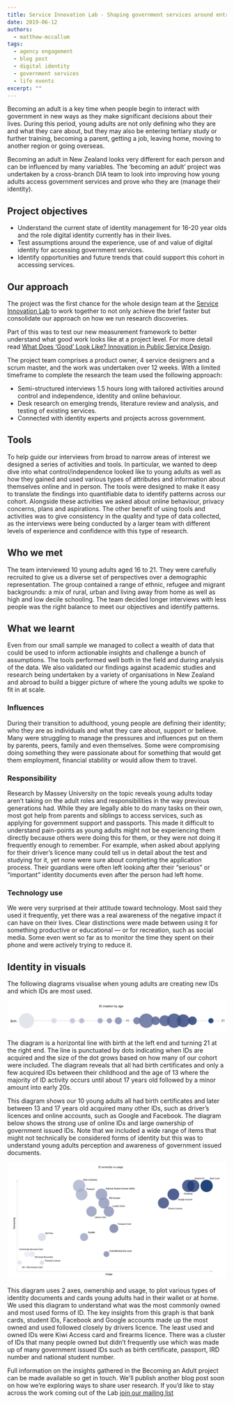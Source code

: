 ```yaml
---
title: Service Innovation Lab - Shaping government services around entry to adulthood 
date: 2019-06-12
authors:
  - matthew-mccallum
tags:
  - agency engagement
  - blog post
  - digital identity
  - government services
  - life events
excerpt: ""
---
```


Becoming an adult is a key time when people begin to interact with government in new ways as they make significant decisions about their lives. During this period, young adults are not only defining who they are and what they care about, but they may also be entering tertiary study or further training, becoming a parent, getting a job, leaving home, moving to another region or going overseas.

Becoming an adult in New Zealand looks very different for each person and can be influenced by many variables. The ‘becoming an adult’ project was undertaken by a cross-branch DIA team to look into improving how young adults access government services and prove who they are (manage their identity).

## Project objectives

- Understand the current state of identity management for 16-20 year olds and the role digital identity currently has in their lives.
- Test assumptions around the experience, use of and value of digital identity for accessing government services.
- Identify opportunities and future trends that could support this cohort in accessing services.

## Our approach

The project was the first chance for the whole design team at the [Service Innovation Lab](https://serviceinnovationlab.github.io/) to work together to not only achieve the brief faster but consolidate our approach on how we run research discoveries.

Part of this was to test our new measurement framework to better understand what good work looks like at a project level. For more detail read [What Does ‘Good’ Look Like? Innovation in Public Service Design](https://www.digital.govt.nz/blog/what-does-good-look-like/).

The project team comprises a product owner, 4 service designers and a scrum master, and the work was undertaken over 12 weeks.
With a limited timeframe to complete the research the team used the following approach:

- Semi-structured interviews 1.5 hours long with tailored activities around control and independence, identity and online behaviour.
- Desk research on emerging trends, literature review and analysis, and testing of existing services.
- Connected with identity experts and projects across government.

## Tools

To help guide our interviews from broad to narrow areas of interest we designed a series of activities and tools. In particular, we wanted to deep dive into what control/independence looked like to young adults as well as how they gained and used various types of attributes and information about themselves online and in person.
The tools were designed to make it easy to translate the findings into quantifiable data to identify patterns across our cohort. Alongside these activities we asked about online behaviour, privacy concerns, plans and aspirations.
The other benefit of using tools and activities was to give consistency in the quality and type of data collected, as the interviews were being conducted by a larger team with different levels of experience and confidence with this type of research.

## Who we met

The team interviewed 10 young adults aged 16 to 21. They were carefully recruited to give us a diverse set of perspectives over a demographic representation.
The group contained a range of ethnic, refugee and migrant backgrounds: a mix of rural, urban and living away from home as well as high and low decile schooling. The team decided longer interviews with less people was the right balance to meet our objectives and identify patterns.

## What we learnt

Even from our small sample we managed to collect a wealth of data that could be used to inform actionable insights and challenge a bunch of assumptions. The tools performed well both in the field and during analysis of the data. We also validated our findings against academic studies and research being undertaken by a variety of organisations in New Zealand and abroad to build a bigger picture of where the young adults we spoke to fit in at scale.

### Influences

During their transition to adulthood, young people are defining their identity; who they are as individuals and what they care about, support or believe. Many were struggling to manage the pressures and influences put on them by parents, peers, family and even themselves. Some were compromising doing something they were passionate about for something that would get them employment, financial stability or would allow them to travel.

### Responsibility

Research by Massey University on the topic reveals young adults today aren’t taking on the adult roles and responsibilities in the way previous generations had. While they are legally able to do many tasks on their own, most got help from parents and siblings to access services, such as applying for government support and passports.
This made it difficult to understand pain-points as young adults might not be experiencing them directly because others were doing this for them, or they were not doing it frequently enough to remember. For example, when asked about applying for their driver’s licence many could tell us in detail about the test and studying for it, yet none were sure about completing the application process. Their guardians were often left looking after their “serious” or “important” identity documents even after the person had left home.

### Technology use

We were very surprised at their attitude toward technology. Most said they used it frequently, yet there was a real awareness of the negative impact it can have on their lives. Clear distinctions were made between using it for something productive or educational — or for recreation, such as social media. Some even went so far as to monitor the time they spent on their phone and were actively trying to reduce it.

## Identity in visuals

The following diagrams visualise when young adults are creating new IDs and which IDs are most used.  

![ID timeline: creation by age](/assets/media/Becoming-an-adult/idcreation2.jpg)
<figcaption>The diagram is a horizontal line with birth at the left end and turning 21 at the right end. The line is punctuated by dots indicating when IDs are acquired and the size of the dot grows based on how many of our cohort were included. The diagram reveals that all had birth certificates and only a few acquired IDs between their childhood and the age of 13 where the majority of ID activity occurs until about 17 years old followed by a minor amount into early 20s.
</figcaption>

This diagram shows our 10 young adults all had birth certificates and later between 13 and 17 years old acquired many other IDs, such as driver’s licences and online accounts, such as Google and Facebook. The diagram below shows the strong use of online IDs and large ownership of government issued IDs. Note that we included a wide range of items that might not technically be considered forms of identity but this was to understand young adults perception and awareness of government issued documents.

![ID ownership vs usage](/assets/media/Becoming-an-adult/idownership2.jpg)
<figcaption>This diagram uses 2 axes, ownership and usage, to plot various types of identity documents and cards young adults had in their wallet or at home. We used this diagram to understand what was the most commonly owned and most used forms of ID. The key insights from this graph is that bank cards, student IDs, Facebook and Google accounts made up the most owned and used followed closely by drivers licence. The least used and owned IDs were Kiwi Access card and firearms licence. There was a cluster of IDs that many people owned but didn’t frequently use which was made up of many government issued IDs such as birth certificate, passport, IRD number and national student number.
</figcaption>

Full information on the insights gathered in the Becoming an Adult project can be made available so get in touch.  We'll publish another blog post soon on how we’re exploring ways to share user research. If you’d like to stay across the work coming out of the Lab [join our mailing list](https://confirmsubscription.com/h/j/7AA94B673345A7D5)
